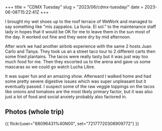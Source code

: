 +++
title = "CDMX Tuesday"
slug = "2023/06/cdmx-tuesday/"
date = 2023-06-08T15:22:41Z
+++

I brought my wet shoes up to the roof terrace of WeWork and managed to say something like "mis zappatos. La lluvia. El sol." to the maintenance staff lady in hopes that it would be OK for me to leave them in the sun most of the day. It worked out fine and they were dry by mid afternoon.

After work we had another airbnb experience with the same 2 hosts Juan Carlo and Tanya. They took us an a street taco tour to 2 different carts then some fried plantains. The tacos were really tasty but it was just way too much food for me. Then they escorted us to the arena and gave us some mascaras so we could go watch Lucha Libre.

It was super fun and an amazing show. Afterward I walked home and had some pretty severe digestive issues which was super unpleasant but it eventually passed. I suspect some of the raw veggie toppings on the tacos like onions and tomatoes are the most likely primary factor, but it was also just a lot of food and social anxiety probably also factored in.

## Photos (whole trip)

{{ flickr(user="88096431%40N00", set="72177720308909772") }}


